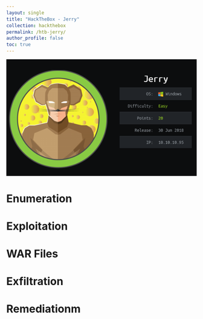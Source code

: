 ```yaml
---
layout: single
title: "HackTheBox - Jerry"
collection: hackthebox
permalink: /htb-jerry/
author_profile: false
toc: true
---
```


![htb-jerry.png](/assets/img/htb-jerry.png)

# Enumeration

# Exploitation

# WAR Files

# Exfiltration

# Remediationm
